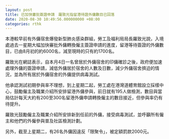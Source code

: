 ```yaml
---
layout: post
title: 已加快審批簽證申請　羅致光指留港待證外傭數目已回落
date: 2020-08-30 10:49:56.000000000 +08:00
categories: rthk
---
```


本港較早前有外傭宿舍爆發新型肺炎感染群組，勞工及福利局局長羅致光說，入境處過去一星期大幅加快審批外傭轉換僱主簽證申請的進度，留港等待簽證的外傭數目，已由8月初的約6000名，減至現時的只有約1700名。

羅致光在網誌表示，自本月4日一名曾居於外傭宿舍的印傭確診之後，政府便加速處理外傭的簽證申請，減低外傭居於宿舍的人數及日數，減少外傭宿舍擠迫的情況，並為所有居於外傭宿舍的外傭提供病毒測試。

他承認測試初期參與率不理想，到上星期二起，勞工處在港灣道體育館設立採樣中心，鼓勵僱主及職業介紹所安排留港外傭參與，前日就有195人做檢測，數目與當局估計每天大約有200至300名留港外傭申請轉換僱主的數目接近，但參與率仍有待提升。

羅致光鼓勵僱主及職業介紹所安排新到任前的外傭，接受病毒測試，並呼籲所有僱主和他們的外僱參與普及社區檢測計劃。

另外，截至上星期二，有26名外傭因違反「限聚令」，被定額罰款2000元。
